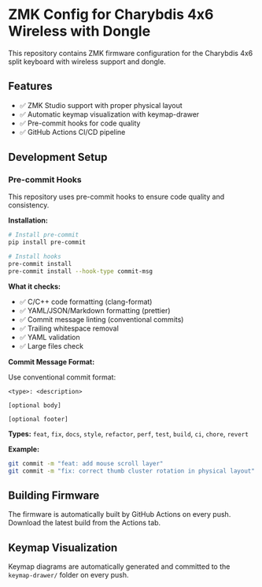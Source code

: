 # ZMK Config for Charybdis 4x6 Wireless with Dongle

This repository contains ZMK firmware configuration for the Charybdis 4x6 split keyboard with wireless support and dongle.

## Features

- ✅ ZMK Studio support with proper physical layout
- ✅ Automatic keymap visualization with keymap-drawer
- ✅ Pre-commit hooks for code quality
- ✅ GitHub Actions CI/CD pipeline

## Development Setup

### Pre-commit Hooks

This repository uses pre-commit hooks to ensure code quality and consistency.

**Installation:**

```bash
# Install pre-commit
pip install pre-commit

# Install hooks
pre-commit install
pre-commit install --hook-type commit-msg
```

**What it checks:**

- ✅ C/C++ code formatting (clang-format)
- ✅ YAML/JSON/Markdown formatting (prettier)
- ✅ Commit message linting (conventional commits)
- ✅ Trailing whitespace removal
- ✅ YAML validation
- ✅ Large files check

**Commit Message Format:**

Use conventional commit format:

```
<type>: <description>

[optional body]

[optional footer]
```

**Types:** `feat`, `fix`, `docs`, `style`, `refactor`, `perf`, `test`, `build`, `ci`, `chore`, `revert`

**Example:**

```bash
git commit -m "feat: add mouse scroll layer"
git commit -m "fix: correct thumb cluster rotation in physical layout"
```

## Building Firmware

The firmware is automatically built by GitHub Actions on every push. Download the latest build from the Actions tab.

## Keymap Visualization

Keymap diagrams are automatically generated and committed to the `keymap-drawer/` folder on every push.

